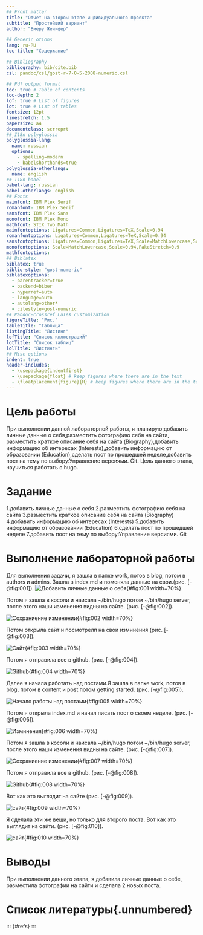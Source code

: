```yaml
---
## Front matter
title: "Отчет на втором этапе индивидуального проекта"
subtitle: "Простейший вариант"
author: "Виеру Женифер"

## Generic otions
lang: ru-RU
toc-title: "Содержание"

## Bibliography
bibliography: bib/cite.bib
csl: pandoc/csl/gost-r-7-0-5-2008-numeric.csl

## Pdf output format
toc: true # Table of contents
toc-depth: 2
lof: true # List of figures
lot: true # List of tables
fontsize: 12pt
linestretch: 1.5
papersize: a4
documentclass: scrreprt
## I18n polyglossia
polyglossia-lang:
  name: russian
  options:
	- spelling=modern
	- babelshorthands=true
polyglossia-otherlangs:
  name: english
## I18n babel
babel-lang: russian
babel-otherlangs: english
## Fonts
mainfont: IBM Plex Serif
romanfont: IBM Plex Serif
sansfont: IBM Plex Sans
monofont: IBM Plex Mono
mathfont: STIX Two Math
mainfontoptions: Ligatures=Common,Ligatures=TeX,Scale=0.94
romanfontoptions: Ligatures=Common,Ligatures=TeX,Scale=0.94
sansfontoptions: Ligatures=Common,Ligatures=TeX,Scale=MatchLowercase,Scale=0.94
monofontoptions: Scale=MatchLowercase,Scale=0.94,FakeStretch=0.9
mathfontoptions:
## Biblatex
biblatex: true
biblio-style: "gost-numeric"
biblatexoptions:
  - parentracker=true
  - backend=biber
  - hyperref=auto
  - language=auto
  - autolang=other*
  - citestyle=gost-numeric
## Pandoc-crossref LaTeX customization
figureTitle: "Рис."
tableTitle: "Таблица"
listingTitle: "Листинг"
lofTitle: "Список иллюстраций"
lotTitle: "Список таблиц"
lolTitle: "Листинги"
## Misc options
indent: true
header-includes:
  - \usepackage{indentfirst}
  - \usepackage{float} # keep figures where there are in the text
  - \floatplacement{figure}{H} # keep figures where there are in the text
---
```


# Цель работы


При выполнении данной лабораторной работы, я планирую:добавить личные данные о себя,разместить фотографию себя на сайта, разместить краткое описание себя на сайта (Biography),добавить информацию об интересах (Interests),добавить информацию от образовании (Education),сделать пост по прошедшей неделе,добавить пост на тему по выбору:Управление версиями. Git. Цель данного этапа, научиться работать с hugo.


# Задание

1.добавить личные данные о себя 
2.разместить фотографию себя на сайта
3.разместить краткое описание себя на сайта (Biography)
4.добавить информацию об интересах (Interests)
5.добавить информацию от образовании (Education)
6.сделать пост по прошедшей неделе
7.добавить пост на тему по выбору:Управление версиями. Git


# Выполнение лабораторной работы

Для выполнения задачи, я зашла в папке work, потов в blog, потом в authors и admins. Зашла в index.md и поменяла данные на свои.(рис. [-@fig:001]).
![Добавить личные данные о себя](image/1.png){#fig:001 width=70%}

Потом я зашла в косоли и наисала ~/bin/hugo потом ~/bin/hugo server, после этого наши изменения видны на сайте. (рис. [-@fig:002]).

![Сохраниение изменении](image/2.png){#fig:002 width=70%}

Потом открыла сайт и посмотрелп на свои изминения (рис. [-@fig:003]).

![Сайт](image/4.png){#fig:003 width=70%}

Потом я отправила все в github. (рис. [-@fig:004]).

![Github](image/9.png){#fig:004 width=70%}

Далее я начала работать над постами.Я зашла в папке work, потов в blog, потом в content и post потом getting started.  (рис. [-@fig:005]).

![Начало работы над постами](image/5.png){#fig:005 width=70%}

Потом я открыла index.md и начал писать пост о своем неделе. (рис. [-@fig:006]).

![Изминения](image/6.png){#fig:006 width=70%}

Потом я зашла в косоли и наисала ~/bin/hugo потом ~/bin/hugo server, после этого наши изменения видны на сайте. (рис. [-@fig:007]).

![Сохраниение изменении](image/7.png){#fig:007 width=70%}

Потом я отправила все в github. (рис. [-@fig:008]).

![Github](image/10.png){#fig:008 width=70%}

Вот как это выглядит на сайте (рис. [-@fig:009]).

![сайт](image/12.png){#fig:009 width=70%}

Я сделала эти же вещи, но только для второго поста. Вот как это выглядит на сайти. (рис. [-@fig:010]).

![сайт](image/13.png){#fig:010 width=70%}


# Выводы

При выполнении данного этапа, я добавила личные данные о себе, разместила фотографии на сайти и сделала 2 новых поста.

# Список литературы{.unnumbered}

::: {#refs}
:::
